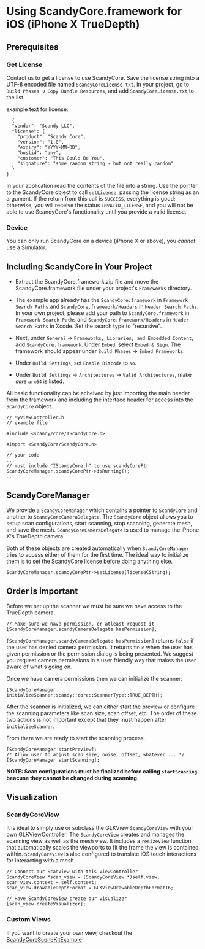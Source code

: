 # Using ScandyCore.framework for iOS (iPhone X TrueDepth)

## Prerequisites

### Get License
Contact us to get a license to use ScandyCore. 
Save the license string into a UTF-8 encoded file named `ScandyCoreLicense.txt`. In your project, go to `Build Phases` -> `Copy Bundle Resources`, and add `ScandyCoreLicense.txt` to the list. 

example text for license:


```
  {
  "vendor": "Scandy LLC",
  "license": {
    "product": "Scandy Core",
    "version": "1.0",
    "expiry": "YYYY-MM-DD",
    "hostid": "any",
    "customer": "This Could Be You",
    "signature": "some random string - but not really random"
  }
}
```


In your application read the contents of the file into a string. Use the pointer to the ScandyCore object to call `setLicense`, passing the license string as an argument. If the return from this call is `SUCCESS`, everything is good; otherwise, you will receive the status `INVALID_LICENSE`, and you will not be able to use ScandyCore's functionality until you provide a valid license.

### Device 

You can only run ScandyCore on a device (iPhone X or above), you *cannot* use a Simulator. 

## Including ScandyCore in Your Project
- Extract the ScandyCore.framework.zip file and move the ScandyCore.framework file under your project's `Frameworks` directory. 

- The example app already has the `ScandyCore.framework` in `Framework Search Paths` and `ScandyCore.framework/Headers` in `Header Search Paths`. In your own project, please add your path to `ScandyCore.framework` in `Framework Search Paths` and `ScandyCore.framework/Headers` in `Header Search Paths` in Xcode. Set the search type to "recursive". 

- Next, under `General` -> `Frameworks, Libraries, and Embedded Content`, add `ScandyCore.framework`. Under `Embed`, select `Embed & Sign`. The framework should appear under `Build Phases` -> `Embed Frameworks`. 

- Under `Build Settings`, set `Enable Bitcode` to `No`. 

- Under `Build Settings` -> `Architectures` -> `Valid Architectures`, make sure `arm64` is listed. 

All basic functionality can be acheived by just importing the main header from the framework and including the interface header for access into the `ScandyCore` object.

```
// MyViewController.h
// example file

#include <scandy/core/IScandyCore.h>

#import <ScandyCore/ScandyCore.h>
...
// your code
...
// must include "IScandyCore.h" to use scandyCorePtr
ScandyCoreManager.scandyCorePtr->isRunning();
...
```

## ScandyCoreManager
We provide a `ScandyCoreManager` which contains a pointer to `ScandyCore` and another to `ScandyCoreCameraDelegate`. The `ScandyCore` object allows you to setup scan configurations, start scanning, stop scanning, generate mesh, and save the mesh. `ScandyCoreCameraDelegate` is used to manage the iPhone X's TrueDepth camera. 

Both of these objects are created automatically when `ScandyCoreManager` tries to access either of them for the first time. The ideal way to initialize them is to set the ScandyCore license before doing anything else.

```
ScandyCoreManager.scandyCorePtr->setLicense(licenseCString);
```

## Order is important
Before we set up the scanner we must be sure we have access to the TrueDepth camera.

```
// Make sure we have permission, or atleast request it
[ScandyCoreManager.scandyCameraDelegate hasPermission];
```

`[ScandyCoreManager.scandyCameraDelegate hasPermission]` returns `false` if the user has denied camera permission. It returns `true` when the user has given permission or the permission dialog is being presented. We suggest you request camera permissions in a user friendly way that makes the user aware of what's going on.

Once we have camera permissions then we can initialize the scanner:

```
[ScandyCoreManager initializeScanner:scandy::core::ScannerType::TRUE_DEPTH];
```

After the scanner is initialized, we can either start the preview or configure the scanning parameters like scan size, scan offset, etc. The order of these two actions is not important except that they must happen after `initializeScanner`.

From there we are ready to start the scanning process.

```
[ScandyCoreManager startPreview];
/* Allow user to adjust scan size, noise, offset, whatever.... */
[ScandyCoreManager startScanning];
```

**NOTE: Scan configurations must be finalized before calling `startScanning` beacuse they cannot be changed during scanning.**  

## Visualization
### ScandyCoreView
It is ideal to simply use or subclass the GLKView `ScandyCoreView` with your own GLKViewController. The `ScandyCoreView` creates and manages the scanning view as well as the mesh view. It includes a `resizeView` function that automatically scales the viewports to fit the frame the view is contained within. `ScandyCoreView` is also configured to translate iOS touch interactions for interacting with a mesh.

```
// Connect our ScanView with this ViewController
ScandyCoreView *scan_view = (ScandyCoreView *)self.view;
scan_view.context = self.context;
scan_view.drawableDepthFormat = GLKViewDrawableDepthFormat16;

// Have ScandyCoreView create our visualizer
[scan_view createVisualizer];
```

### Custom Views
If you want to create your own view, checkout the [ScandyCoreSceneKitExample](https://github.com/Scandy-co/ScandyCoreSceneKitExample/blob/master/README.md#custom-views)
